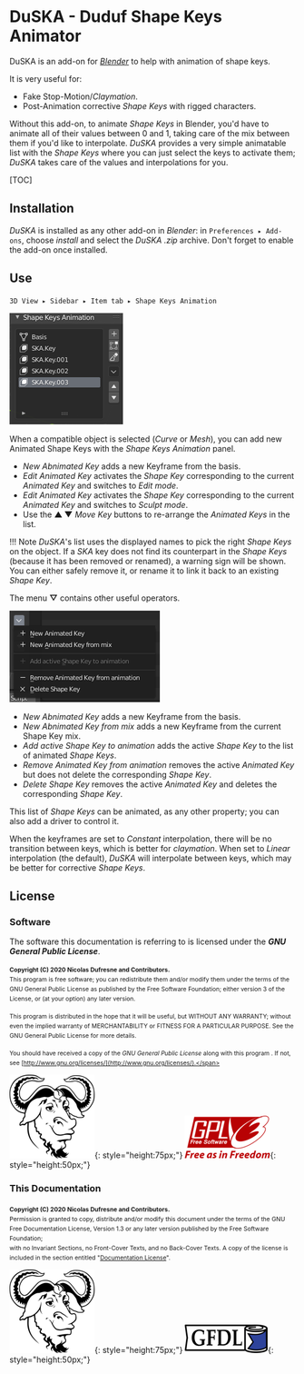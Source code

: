 # DuSKA - Duduf Shape Keys Animator

DuSKA is an add-on for [*Blender*](http://blender.org) to help with animation of shape keys.

It is very useful for:

- Fake Stop-Motion/*Claymation*.
- Post-Animation corrective *Shape Keys* with rigged characters.

Without this add-on, to animate *Shape Keys* in Blender, you'd have to animate all of their values between 0 and 1, taking care of the mix between them if you'd like to interpolate. *DuSKA* provides a very simple animatable list with the *Shape Keys* where you can just select the keys to activate them; *DuSKA* takes care of the values and interpolations for you.

[TOC]

## Installation

*DuSKA* is installed as any other add-on in *Blender*: in `Preferences ▸ Add-ons`, choose *install* and select the *DuSKA* *.zip* archive. Don't forget to enable the add-on once installed.

## Use

`3D View ▸ Sidebar ▸ Item tab ▸ Shape Keys Animation`

![](img/captures/duska-panel.png)

When a compatible object is selected (*Curve* or *Mesh*), you can add new Animated Shape Keys with the *Shape Keys Animation* panel.

- *New Abnimated Key* adds a new Keyframe from the basis.
- *Edit Animated Key* activates the *Shape Key* corresponding to the current *Animated Key* and switches to *Edit mode*.
- *Edit Animated Key* activates the *Shape Key* corresponding to the current *Animated Key* and switches to *Sculpt mode*.
- Use the **▲ ▼** *Move Key* buttons to re-arrange the *Animated Keys* in the list.

!!! Note
    *DuSKA*'s list uses the displayed names to pick the right *Shape Keys* on the object. If a *SKA* key does not find its counterpart in the *Shape Keys* (because it has been removed or renamed), a warning sign will be shown. You can either safely remove it, or rename it to link it back to an existing *Shape Key*.

The menu **▽** contains other useful operators.

![](img/captures/duska-popup.png)

- *New Abnimated Key* adds a new Keyframe from the basis.
- *New Abnimated Key from mix* adds a new Keyframe from the current Shape Key mix.
- *Add active Shape Key to animation* adds the active *Shape Key* to the list of animated *Shape Keys*.
- *Remove Animated Key from animation* removes the active *Animated Key* but does not delete the corresponding *Shape Key*.
- *Delete Shape Key* removes the active *Animated Key* and deletes the corresponding *Shape Key*.

This list of *Shape Keys* can be animated, as any other property; you can also add a driver to control it.

When the keyframes are set to *Constant* interpolation, there will be no transition between keys, which is better for *claymation*. When set to *Linear* interpolation (the default), *DuSKA* will interpolate between keys, which may be better for corrective *Shape Keys*.

## License

### Software

The software this documentation is referring to is licensed under the ***GNU General Public License***.

<span style="font-size:0.75em;">**Copyright (C)  2020 Nicolas Dufresne and Contributors.**  
This program is free software; you can redistribute them and/or modify them under the terms of the GNU General Public License as published by the Free Software Foundation; either version 3 of the License, or (at your option) any later version.</span>

<span style="font-size:0.75em;">This program is distributed in the hope that it will be useful, but WITHOUT ANY WARRANTY; without even the implied warranty of MERCHANTABILITY or FITNESS FOR A PARTICULAR PURPOSE. See the GNU General Public License for more details.</span>

<span style="font-size:0.75em;">You should have received a copy of the *GNU General Public License* along with this program . If not, see [http://www.gnu.org/licenses/](http://www.gnu.org/licenses/).</span>

![GNU](img/licenses/gnu.png){: style="height:75px;"} ![GPL3](img/licenses/gplv3.png){: style="height:50px;"}

### This Documentation

<span style="font-size:0.75em;">**Copyright (C)  2020 Nicolas Dufresne and Contributors.**  
Permission is granted to copy, distribute and/or modify this document under the terms of the GNU Free Documentation License, Version 1.3 or any later version published by the Free Software Foundation;  
with no Invariant Sections, no Front-Cover Texts, and no Back-Cover Texts.
A copy of the license is included in the section entitled "[Documentation License](licenses/gfdl.md)".</span>

![GNU](img/licenses/gnu.png){: style="height:75px;"} ![GFDL](img/licenses/gfdl-logo.png){: style="height:50px;"}